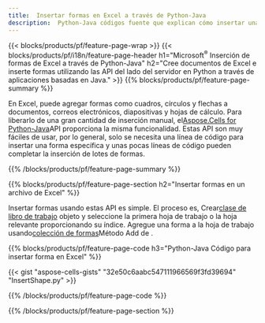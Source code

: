 ```yaml
---
title:  Insertar formas en Excel a través de Python-Java
description:  Python-Java códigos fuente que explican cómo insertar una forma en Microsoft archivos de Excel usando la biblioteca Python-Java.
---
```

{{< blocks/products/pf/feature-page-wrap >}}
{{< blocks/products/pf/i18n/feature-page-header h1="Microsoft<sup>&reg;</sup> Inserción de formas de Excel a través de Python-Java" h2="Cree documentos de Excel e inserte formas utilizando las API del lado del servidor en Python a través de aplicaciones basadas en Java." >}}
{{% blocks/products/pf/feature-page-summary %}}

 En Excel, puede agregar formas como cuadros, círculos y flechas a documentos, correos electrónicos, diapositivas y hojas de cálculo. Para liberarlo de una gran cantidad de inserción manual, el[Aspose.Cells for Python-Java](https://releases.aspose.com/cells/python-java)API proporciona la misma funcionalidad. Estas API son muy fáciles de usar, por lo general, solo se necesita una línea de código para insertar una forma específica y unas pocas líneas de código pueden completar la inserción de lotes de formas.

{{% /blocks/products/pf/feature-page-summary %}}

{{% blocks/products/pf/feature-page-section h2="Insertar formas en un archivo de Excel" %}}

 Insertar formas usando estas API es simple. El proceso es, Crear[clase de libro de trabajo](https://reference.aspose.com/cells/python-java/asposecells.api/Workbook) objeto y seleccione la primera hoja de trabajo o la hoja relevante proporcionando su índice. Agregue una forma a la hoja de trabajo usando[colección de formas](https://reference.aspose.com/cells/python-java/asposecells.api/ShapeCollection)Método Add de .

{{% blocks/products/pf/feature-page-code h3="Python-Java Código para insertar forma en Excel" %}}

{{< gist "aspose-cells-gists" "32e50c6aabc547111966569f3fd39694" "InsertShape.py" >}}

{{% /blocks/products/pf/feature-page-code %}}

{{% /blocks/products/pf/feature-page-section %}}
